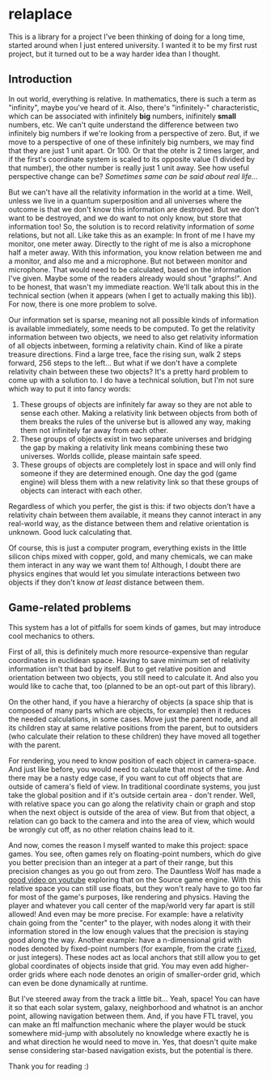 # relaplace

This is a library for a project I've been thinking of doing for a long time, started around when I just entered university. I wanted it to be my first rust project, but it turned out to be a way harder idea than I thought.

## Introduction

In out world, everything is relative. In mathematics, there is such a term as "infinity", maybe you've heard of it. Also, there's "infinitely-<something>" characteristic, which can be associated with infinitely **big** numbers, inifinitely **small** numbers, etc. We can't quite understand the difference between two infinitely big numbers if we're looking from a perspective of zero. But, if we move to a perspective of one of these infinitely big numbers, we may find that they are just 1 unit apart. Or 100. Or that the otehr is 2 times larger, and if the first's coordinate system is scaled to its opposite value (1 divided by that number), the other number is really just 1 unit away. See how useful perspective change can be? *Sometimes same can be said about real life...*

But we can't have all the relativity information in the world at a time. Well, unless we live in a quantum superposition and all universes where the outcome is that we don't know this information are destroyed. But we don't want to be destroyed, and we do want to not only know, but store that information too! So, the solution is to record relativity information of *some* relations, but not all. Like take this as an example: In front of me I have my monitor, one meter away. Directly to the right of me is also a microphone half a meter away. With this information, you know relation between me and a monitor, and also me and a microphone. But not between monitor and microphone. That would need to be calculated, based on the information I've given. Maybe some of the readers already would shout "graphs!". And to be honest, that wasn't my immediate reaction. We'll talk about this in the technical section (when it appears (when I get to actually making this lib)). For now, there is one more problem to solve.

Our information set is sparse, meaning not all possible kinds of information is available immediately, some needs to be computed. To get the relativity information between two objects, we need to also get relativity information of all objects inbetween, forming a relativity chain. Kind of like a pirate treasure directions. Find a large tree, face the rising sun, walk 2 steps forward, 256 steps to the left... But what if we don't have a complete relativity chain between these two objects? It's a pretty hard problem to come up with a solution to. I do have a technical solution, but I'm not sure which way to put it into fancy words:

1. These groups of objects are infinitely far away so they are not able to sense each other. Making a relativity link between objects from both of them breaks the rules of the universe but is allowed any way, making them not infinitely far away from each other.
2. These groups of objects exist in two separate universes and bridging the gap by making a relativity link means combining these two universes. Worlds collide, please maintain safe speed.
3. These groups of objects are completely lost in space and will only find someone if they are determined enough. One day the god (game engine) will bless them with a new relativity link so that these groups of objects can interact with each other.

Regardless of which you perfer, the gist is this: if two objects don't have a relativity chain between them available, it means they cannot interact in any real-world way, as the distance between them and relative orientation is unknown. Good luck calculating that.

Of course, this is just a computer program, everything exists in the little silicon chips mixed with copper, gold, and many chemicals, we can make them interact in any way we want them to! Although, I doubt there are physics engines that would let you simulate interactions between two objects if they don't know *at least* distance between them.

## Game-related problems

This system has a lot of pitfalls for soem kinds of games, but may introduce cool mechanics to others.

First of all, this is definitely much more resource-expensive than regular coordinates in euclidean space. Having to save minimum set of relativity information isn't that bad by itself. But to get relative position and orientation between two objects, you still need to calculate it. And also you would like to cache that, too (planned to be an opt-out part of this library).

On the other hand, if you have a hierarchy of objects (a space ship that is composed of many parts which are objects, for example) then it reduces the needed calculations, in some cases. Move just the parent node, and all its children stay at same relative positions from the parent, but to outsiders (who calculate their relation to these children) they have moved all together with the parent.

For rendering, you need to know position of each object in camera-space. And just like before, you would need to calculate that most of the time. And there may be a nasty edge case, if you want to cut off objects that are outside of camera's field of view. In traditional coordinate systems, you just take the global position and if it's outside certain area - don't render. Well, with relative space you can go along the relativity chain or graph and stop when the next object is outside of the area of view. But from that object, a relation can go back to the camera and into the area of view, which would be wrongly cut off, as no other relation chains lead to it.

And now, comes the reason I myself wanted to make this project: space games. You see, often games rely on floating-point numbers, which do give you better precision than an integer at a part of their range, but this precision changes as you go out from zero. The Dauntless Wolf has made a [good video on youtube](https://youtu.be/U9JkxsvkpLI) exploring that on the Source game engine. With this relative space you can still use floats, but they won't realy have to go too far for most of the game's purposes, like rendering and physics. Having the player and whatever you call center of the map/world very far apart is still allowed! And even may be more precise. For example: have a relativity chain going from the "center" to the player, with nodes along it with their information stored in the low enough values that the precision is staying good along the way. Another example: have a n-dimensional grid with nodes denoted by fixed-point numbers (for example, from the crate [`fixed`](https://crates.io/crates/fixed), or just integers). These nodes act as local anchors that still allow you to get global coordinates of objects inside that grid. You may even add higher-order grids where each node denotes an origin of smaller-order grid, which can even be done dynamically at runtime.

But I've steered away from the track a little bit... Yeah, space! You can have it so that each solar system, galaxy, neighborhood and whatnot is an anchor point, allowing navigation between them. And, if you have FTL travel, you can make an ftl malfunction mechanic where the player would be stuck somewhere mid-jump with absolutely no knowledge where exactly he is and what direction he would need to move in. Yes, that doesn't quite make sense considering star-based navigation exists, but the potential is there.

Thank you for reading :)
